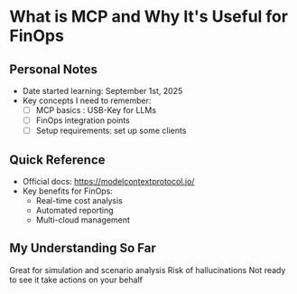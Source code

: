 # What is MCP and Why It's Useful for FinOps

## Personal Notes
- Date started learning: September 1st, 2025
- Key concepts I need to remember:
  - [ ] MCP basics : USB-Key for LLMs
  - [ ] FinOps integration points
  - [ ] Setup requirements: set up some clients

## Quick Reference
- Official docs: https://modelcontextprotocol.io/
- Key benefits for FinOps:
  - Real-time cost analysis
  - Automated reporting
  - Multi-cloud management

## My Understanding So Far
Great for simulation and scenario analysis
Risk of hallucinations
Not ready to see it take actions on your behalf


